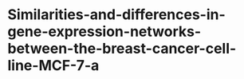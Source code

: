 # Similarities-and-differences-in-gene-expression-networks-between-the-breast-cancer-cell-line-MCF-7-a
